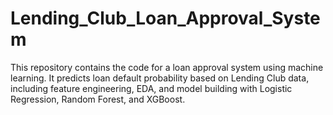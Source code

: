 # Lending_Club_Loan_Approval_System
This repository contains the code for a loan approval system using machine learning. It predicts loan default probability based on Lending Club data, including feature engineering, EDA, and model building with Logistic Regression, Random Forest, and XGBoost.
